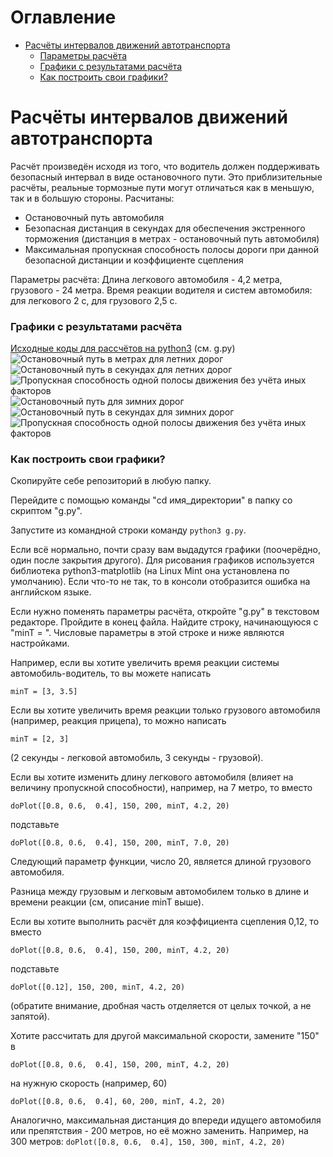 # Оглавление
- [Расчёты интервалов движений автотранспорта](#расчёты-интервалов-движений-автотранспорта)
    - [Параметры расчёта](#расчёты-интервалов-движений-автотранспорта)
    - [Графики с результатами расчёта](#графики-с-результатами-расчёта)
    - [Как построить свои графики?](#как-построить-свои-графики)

# Расчёты интервалов движений автотранспорта

Расчёт произведён исходя из того, что водитель должен поддерживать безопасный интервал в виде остановочного пути. Это приблизительные расчёты, реальные тормозные пути могут отличаться как в меньшую, так и в большую стороны.
Расчитаны:
* Остановочный путь автомобиля
* Безопасная дистанция в секундах для обеспечения экстренного торможения (дистанция в метрах - остановочный путь автомобиля)
* Максимальная пропускная способность полосы дороги при данной безопасной дистанции и коэффициенте сцепления

Параметры расчёта:
Длина легкового автомобиля - 4,2 метра, грузового - 24 метра.
Время реакции водителя и систем автомобиля: для легкового 2 с, для грузового 2,5 с.

### Графики с результатами расчёта
[Исходные коды для рассчётов на python3](https://github.com/fdsc/tmp/tree/main/Расчёты/Автомобили/ИнтервалыДвижения) (см. g.py)
![Остановочный путь в метрах для летних дорог](https://raw.githubusercontent.com/fdsc/tmp/refs/heads/main/Расчёты/Автомобили/ИнтервалыДвижения/150_s.svg)
![Остановочный путь в секундах для летних дорог](https://raw.githubusercontent.com/fdsc/tmp/refs/heads/main/Расчёты/Автомобили/ИнтервалыДвижения/150_t.svg)
![Пропускная способность одной полосы движения без учёта иных факторов](https://raw.githubusercontent.com/fdsc/tmp/refs/heads/main/Расчёты/Автомобили/ИнтервалыДвижения/150_p.svg)
![Остановочный путь для зимних дорог](https://raw.githubusercontent.com/fdsc/tmp/refs/heads/main/Расчёты/Автомобили/ИнтервалыДвижения/80_s.svg)
![Остановочный путь в секундах для зимних дорог](https://raw.githubusercontent.com/fdsc/tmp/refs/heads/main/Расчёты/Автомобили/ИнтервалыДвижения/80_t.svg)
![Пропускная способность одной полосы движения без учёта иных факторов](https://raw.githubusercontent.com/fdsc/tmp/refs/heads/main/Расчёты/Автомобили/ИнтервалыДвижения/80_p.svg)

### Как построить свои графики?
Скопируйте себе репозиторий в любую папку.

Перейдите с помощью команды "cd имя_директории" в папку со скриптом "g.py".

Запустите из командной строки команду `python3 g.py`.

Если всё нормально, почти сразу вам выдадутся графики (поочерёдно, один после закрытия другого). Для рисования графиков используется библиотека python3-matplotlib (на Linux Mint она установлена по умолчанию). Если что-то не так, то в консоли отобразится ошибка на английском языке.

Если нужно поменять параметры расчёта, откройте "g.py" в текстовом редакторе.
Пройдите в конец файла. Найдите строку, начинающуюся с "minT = ". Числовые параметры в этой строке и ниже являются настройками.


Например, если вы хотите увеличить время реакции системы автомобиль-водитель, то вы можете написать

```minT = [3, 3.5]```

Если вы хотите увеличить время реакции только грузового автомобиля (например, реакция прицепа), то можно написать

```minT = [2, 3]```

(2 секунды - легковой автомобиль, 3 секунды - грузовой).

Если вы хотите изменить длину легкового автомобиля (влияет на величину пропускной способности), например, на 7 метро, то вместо

```doPlot([0.8, 0.6,  0.4], 150, 200, minT, 4.2, 20)```

подставьте

```doPlot([0.8, 0.6,  0.4], 150, 200, minT, 7.0, 20)```

Следующий параметр функции, число 20, является длиной грузового автомобиля.


Разница между грузовым и легковым автомобилем только в длине и времени реакции (см, описание minT выше).


Если вы хотите выполнить расчёт для коэффициента сцепления 0,12, то вместо

```doPlot([0.8, 0.6,  0.4], 150, 200, minT, 4.2, 20)```

подставьте

```doPlot([0.12], 150, 200, minT, 4.2, 20)```

(обратите внимание, дробная часть отделяется от целых точкой, а не запятой).


Хотите рассчитать для другой максимальной скорости, замените "150" в

```doPlot([0.8, 0.6,  0.4], 150, 200, minT, 4.2, 20)```

на нужную скорость (например, 60)

```doPlot([0.8, 0.6,  0.4], 60, 200, minT, 4.2, 20)```


Аналогично, максимальная дистанция до впереди идущего автомобиля или препятствия - 200 метров, но её можно заменить. Например, на 300 метров:
```doPlot([0.8, 0.6,  0.4], 150, 300, minT, 4.2, 20)```
